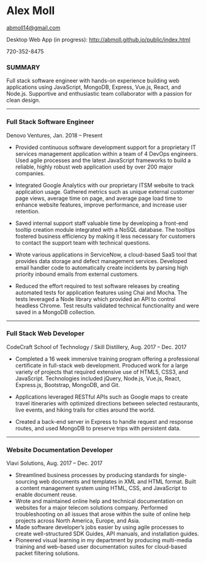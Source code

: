 # Alex Moll 
abmoll14@gmail.com 

Desktop Web App (in progress): http://abmoll.github.io/public/index.html

720-352-8475

### SUMMARY	

Full stack software engineer with hands-on experience building web applications using JavaScript, MongoDB, Express, Vue.js, React, and Node.js. Supportive and enthusiastic team collaborator with a passion for clean design.

___

### Full Stack Software Engineer 
Denovo Ventures,
Jan. 2018 – Present

* Provided continuous software development support for a proprietary IT
services management application within a team of 4 DevOps engineers. Used
agile processes and the latest JavaScript frameworks to build a reliable, highly
robust web application used by over 200 major companies.

* Integrated Google Analytics with our proprietary ITSM website to track
application usage. Gathered metrics such as unique external customer page
views, average time on page, and average page load time to enhance website
features, improve performance, and increase user retention.

* Saved internal support staff valuable time by developing a front-end tooltip
creation module integrated with a NoSQL database. The tooltips fostered
business efficiency by making it less necessary for customers to contact the
support team with technical questions.

* Wrote various applications in ServiceNow, a cloud-based SaaS tool that
provides data storage and defect management services. Developed email
handler code to automatically create incidents by parsing high priority inbound
emails from external customers.

* Reduced the effort required to test software releases by creating automated
tests for application features using Chai and Mocha. The tests leveraged a
Node library which provided an API to control headless Chrome. Test results
validated technical functionality and were saved in a MongoDB collection.

___

### Full Stack Web Developer
CodeCraft School of Technology / Skill Distillery,
Aug. 2017 – Dec. 2017

* Completed a 16 week immersive training program offering a professional
certificate in full-stack web development. Produced work for a large variety of
projects that required extensive use of HTML5, CSS3, and JavaScript.
Technologies included jQuery, Node.js, Vue.js, React, Express.js, Bootstrap,
MongoDB, and Git.

* Applications leveraged RESTful APIs such as Google maps to create travel
itineraries with optimized directions between selected restaurants, live events,
and hiking trails for cities around the world.

* Created a back-end server in Express to handle request and response routes,
and used MongoDB to preserve trips with persistent data.

___

### Website Documentation Developer
Viavi Solutions,
Aug. 2017 – Dec. 2017

* Streamlined business processes by producing standards for single-sourcing web documents and templates in XML and HTML format. Built a content management system using HTML, CSS, and JavaScript to enable document reuse.
* Wrote and maintained online help and technical documentation on websites for a major telecom solutions company. Performed troubleshooting on all issues that arose within the suite of online help projects across North America, Europe, and Asia.
* Made software developer’s jobs easier by using agile processes to create well-structured SDK Guides, API manuals, and installation guides.
* Pioneered visual learning in my department by producing multi-media training and web-based user documentation suites for cloud-based packet filtering solutions.

